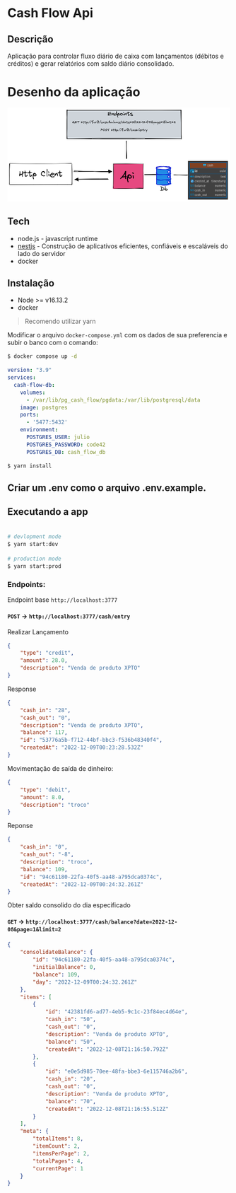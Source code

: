 # Cash Flow Api

## Descrição

Aplicação para controlar fluxo diário de caixa com lançamentos (débitos e créditos) e
gerar relatórios com saldo diário consolidado.

# Desenho da aplicação

![img](/docs/system-design.png)

## Tech

- node.js - javascript runtime
- [nestjs](https://nestjs.com/) - Construção de aplicativos eficientes,
  confiáveis e escaláveis do lado do servidor
- docker

## Instalação

- Node >= v16.13.2
- docker

> Recomendo utilizar yarn

Modificar o arquivo `docker-compose.yml` com os dados de sua preferencia e subir
o banco com o comando:

```bash
$ docker compose up -d
```

```yml
version: "3.9"
services: 
  cash-flow-db:
    volumes: 
      - /var/lib/pg_cash_flow/pgdata:/var/lib/postgresql/data
    image: postgres
    ports:
      - '5477:5432'
    environment:
      POSTGRES_USER: julio
      POSTGRES_PASSWORD: code42
      POSTGRES_DB: cash_flow_db
```

```bash
$ yarn install
```

## Criar um .env como o arquivo .env.example.

## Executando a app

```bash

# devlopment mode
$ yarn start:dev

# production mode
$ yarn start:prod
```

### Endpoints:

Endpoint base `http://localhost:3777`

#### `POST` -> `http://localhost:3777/cash/entry`

Realizar Lançamento

```json
{
	"type": "credit",
	"amount": 28.0,
	"description": "Venda de produto XPTO"
}
```

Response

```json
{
	"cash_in": "28",
	"cash_out": "0",
	"description": "Venda de produto XPTO",
	"balance": 117,
	"id": "53776a5b-f712-44bf-bbc3-f536b48340f4",
	"createdAt": "2022-12-09T00:23:28.532Z"
}
```

Movimentação de saída de dinheiro:

```json
{
	"type": "debit",
	"amount": 8.0,
	"description": "troco"
}
```
Reponse

```json
{
	"cash_in": "0",
	"cash_out": "-8",
	"description": "troco",
	"balance": 109,
	"id": "94c61180-22fa-40f5-aa48-a795dca0374c",
	"createdAt": "2022-12-09T00:24:32.261Z"
}
```

Obter saldo consolido do dia especificado

#### `GET` -> `http://localhost:3777/cash/balance?date=2022-12-08&page=1&limit=2`

```json
{
	"consolidateBalance": {
		"id": "94c61180-22fa-40f5-aa48-a795dca0374c",
		"initialBalance": 0,
		"balance": 109,
		"day": "2022-12-09T00:24:32.261Z"
	},
	"items": [
		{
			"id": "42381fd6-ad77-4eb5-9c1c-23f84ec4d64e",
			"cash_in": "50",
			"cash_out": "0",
			"description": "Venda de produto XPTO",
			"balance": "50",
			"createdAt": "2022-12-08T21:16:50.792Z"
		},
		{
			"id": "e0e5d985-70ee-48fa-bbe3-6e115746a2b6",
			"cash_in": "20",
			"cash_out": "0",
			"description": "Venda de produto XPTO",
			"balance": "70",
			"createdAt": "2022-12-08T21:16:55.512Z"
		}
	],
	"meta": {
		"totalItems": 8,
		"itemCount": 2,
		"itemsPerPage": 2,
		"totalPages": 4,
		"currentPage": 1
	}
}
```